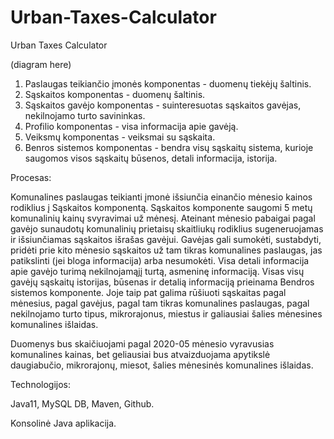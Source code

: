 # Urban-Taxes-Calculator
Urban Taxes Calculator

(diagram here)

1. Paslaugas teikiančio įmonės komponentas - duomenų tiekėjų šaltinis.
2. Sąskaitos komponentas - duomenų šaltinis.
3. Sąskaitos gavėjo komponentas - suinteresuotas sąskaitos gavėjas, nekilnojamo turto savininkas.
4. Profilio komponentas - visa informacija apie gavėją.
5. Veiksmų komponentas - veiksmai su sąskaita.
6. Benros sistemos komponentas - bendra visų sąskaitų sistema, kurioje saugomos visos sąskaitų būsenos, detali informacija, istorija.

Procesas:

Komunalines paslaugas teikianti įmonė išsiunčia einančio mėnesio kainos rodiklius į Sąskaitos komponentą. Sąskaitos komponente saugomi 5 metų komunalinių kainų svyravimai už mėnesį. Ateinant mėnesio pabaigai pagal gavėjo sunaudotų komunalinių prietaisų skaitliukų rodiklius sugeneruojamas ir išsiunčiamas sąskaitos išrašas gavėjui. Gavėjas gali sumokėti, sustabdyti, pridėti prie kito mėnesio sąskaitos už tam tikras komunalines paslaugas, jas patikslinti (jei bloga informacija) arba nesumokėti. Visa detali informacija apie gavėjo turimą nekilnojamąjį turtą, asmeninę informaciją. Visas visų gavėjų sąskaitų istorijas, būsenas ir detalią informaciją prieinama Bendros sistemos komponente. Joje taip pat galima rūšiuoti sąskaitas pagal mėnesius, pagal gavėjus, pagal tam tikras komunalines paslaugas, pagal nekilnojamo turto tipus, mikrorajonus, miestus ir galiausiai šalies mėnesines komunalines išlaidas.

Duomenys bus skaičiuojami pagal 2020-05 mėnesio vyravusias komunalines kainas, bet geliausiai bus atvaizduojama apytikslė daugiabučio, mikrorajonų, miesot, šalies mėnesinės komunalines išlaidas.

Technologijos:

Java11, MySQL DB, Maven, Github.

Konsolinė Java aplikacija.
